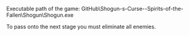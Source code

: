Executable path of the game: GitHub\Shogun-s-Curse--Spirits-of-the-Fallen\Shogun\Shogun.exe

To pass onto the next stage you must eliminate all enemies.
